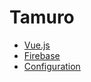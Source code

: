 Tamuro
==========

- [Vue.js](docs/vue.md)
- [Firebase](docs/firebase.md)
- [Configuration](docs/conf.md)
